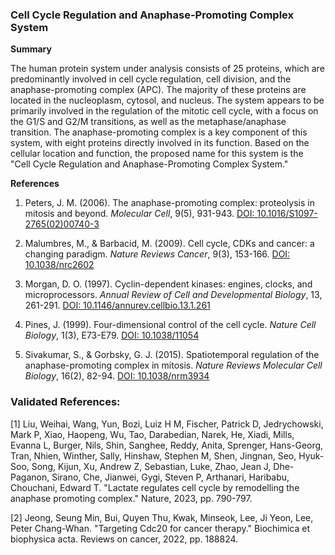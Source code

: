 ### Cell Cycle Regulation and Anaphase-Promoting Complex System

**Summary**

The human protein system under analysis consists of 25 proteins, which are predominantly involved in cell cycle regulation, cell division, and the anaphase-promoting complex (APC). The majority of these proteins are located in the nucleoplasm, cytosol, and nucleus. The system appears to be primarily involved in the regulation of the mitotic cell cycle, with a focus on the G1/S and G2/M transitions, as well as the metaphase/anaphase transition. The anaphase-promoting complex is a key component of this system, with eight proteins directly involved in its function. Based on the cellular location and function, the proposed name for this system is the "Cell Cycle Regulation and Anaphase-Promoting Complex System."

**References**

1. Peters, J. M. (2006). The anaphase-promoting complex: proteolysis in mitosis and beyond. *Molecular Cell*, 9(5), 931-943. [DOI: 10.1016/S1097-2765(02)00740-3](https://doi.org/10.1016/S1097-2765(02)00740-3)

2. Malumbres, M., & Barbacid, M. (2009). Cell cycle, CDKs and cancer: a changing paradigm. *Nature Reviews Cancer*, 9(3), 153-166. [DOI: 10.1038/nrc2602](https://doi.org/10.1038/nrc2602)

3. Morgan, D. O. (1997). Cyclin-dependent kinases: engines, clocks, and microprocessors. *Annual Review of Cell and Developmental Biology*, 13, 261-291. [DOI: 10.1146/annurev.cellbio.13.1.261](https://doi.org/10.1146/annurev.cellbio.13.1.261)

4. Pines, J. (1999). Four-dimensional control of the cell cycle. *Nature Cell Biology*, 1(3), E73-E79. [DOI: 10.1038/11054](https://doi.org/10.1038/11054)

5. Sivakumar, S., & Gorbsky, G. J. (2015). Spatiotemporal regulation of the anaphase-promoting complex in mitosis. *Nature Reviews Molecular Cell Biology*, 16(2), 82-94. [DOI: 10.1038/nrm3934](https://doi.org/10.1038/nrm3934)

### Validated References: 

[1] Liu, Weihai, Wang, Yun, Bozi, Luiz H M, Fischer, Patrick D, Jedrychowski, Mark P, Xiao, Haopeng, Wu, Tao, Darabedian, Narek, He, Xiadi, Mills, Evanna L, Burger, Nils, Shin, Sanghee, Reddy, Anita, Sprenger, Hans-Georg, Tran, Nhien, Winther, Sally, Hinshaw, Stephen M, Shen, Jingnan, Seo, Hyuk-Soo, Song, Kijun, Xu, Andrew Z, Sebastian, Luke, Zhao, Jean J, Dhe-Paganon, Sirano, Che, Jianwei, Gygi, Steven P, Arthanari, Haribabu, Chouchani, Edward T. "Lactate regulates cell cycle by remodelling the anaphase promoting complex." Nature, 2023, pp. 790-797.

[2] Jeong, Seung Min, Bui, Quyen Thu, Kwak, Minseok, Lee, Ji Yeon, Lee, Peter Chang-Whan. "Targeting Cdc20 for cancer therapy." Biochimica et biophysica acta. Reviews on cancer, 2022, pp. 188824.

